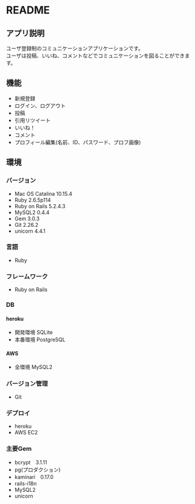 # README

## アプリ説明
ユーザ登録制のコミュニケーションアプリケーションです。  
ユーザは投稿、いいね、コメントなどでコミュニケーションを図ることができます。

## 機能
- 新規登録
- ログイン、ログアウト
- 投稿
- 引用リツイート
- いいね！
- コメント
- プロフィール編集(名前、ID、パスワード、プロフ画像)

## 環境

### バージョン
- Mac OS Catalina 10.15.4
- Ruby 2.6.5p114
- Ruby on Rails 5.2.4.3
- MySQL2 0.4.4
- Gem 3.0.3
- Git 2.26.2
- unicorn 4.4.1

### 言語
- Ruby

### フレームワーク
- Ruby on Rails

### DB
#### heroku
- 開発環境 SQLite
- 本番環境 PostgreSQL
#### AWS
- 全環境 MySQL2

### バージョン管理
- Git

### デプロイ
- heroku
- AWS EC2

### 主要Gem
- bcrypt　3.1.11
- pg(プロダクション)
- kaminari　0.17.0
- rails-i18n
- MySQL2
- unicorn
